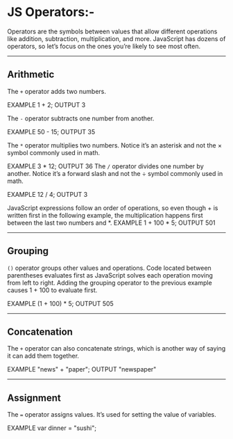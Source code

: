 # JS Operators:-

Operators are the symbols between values that allow different operations like addition, subtraction, multiplication, and more.
JavaScript has dozens of operators, so let’s focus on the ones you’re likely to see most often.

___
## Arithmetic 

The `+` operator adds two numbers.

EXAMPLE
1 + 2;
OUTPUT
3

The `-` operator subtracts one number from another.

EXAMPLE
50 - 15;
OUTPUT
35

The `*` operator multiplies two numbers. Notice it’s an asterisk and not the × symbol commonly used in math.

EXAMPLE
3 * 12;
OUTPUT
36
The `/` operator divides one number by another. Notice it’s a forward slash and not the ÷ symbol commonly used in math.

EXAMPLE
12 / 4;
OUTPUT
3

JavaScript expressions follow an order of operations, so even though + is written first in the following example, 
the multiplication happens first between the last two numbers and *.
EXAMPLE
1 + 100 * 5;
OUTPUT
501

___
## Grouping

`()` operator groups other values and operations. Code located between parentheses evaluates first as JavaScript
solves each operation moving from left to right.
Adding the grouping operator to the previous example causes 1 + 100 to evaluate first.

EXAMPLE
(1 + 100) * 5;
OUTPUT
505

___
## Concatenation

The `+` operator can also concatenate strings, which is another way of saying it can add them together.

EXAMPLE
"news" + "paper";
OUTPUT
"newspaper"

___
## Assignment
The `=` operator assigns values. It’s used for setting the value of variables.

EXAMPLE
var dinner = "sushi";